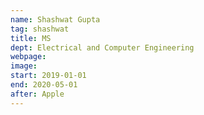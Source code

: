 ```yaml
---
name: Shashwat Gupta
tag: shashwat
title: MS
dept: Electrical and Computer Engineering
webpage: 
image: 
start: 2019-01-01
end: 2020-05-01
after: Apple
---
```


